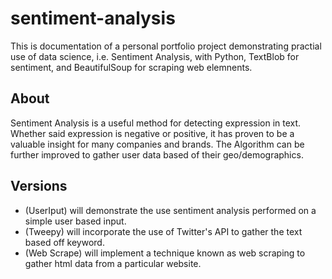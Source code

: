 # sentiment-analysis
This is documentation of a personal portfolio project demonstrating practial use of data science, i.e. Sentiment Analysis, with Python, TextBlob for sentiment, and BeautifulSoup for scraping web elemnents.

## About
Sentiment Analysis is a useful method for detecting expression in text. 
Whether said expression is negative or positive, it has proven to be a valuable insight for many companies and brands.
The Algorithm can be further improved to gather user data based of their geo/demographics.

## Versions
* (UserIput) will demonstrate the use sentiment analysis performed on a simple user based input. 
* (Tweepy) will incorporate the use of Twitter's API to gather the text based off keyword.
* (Web Scrape) will implement a technique known as web scraping to gather html data from a particular website. 
